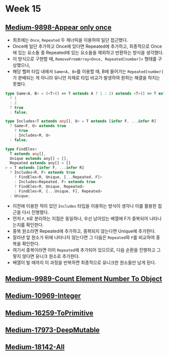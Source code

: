 # Week 15

## [Medium-9898-Appear only once](./medium/9898-appear-only-once.ts)

- 최초에는 `Once`, `Repeated` 두 제너릭을 이용하여 일단 접근했다.
- Once에 일단 추가하고 Once에 있다면 Repeated에 추가하고, 최종적으로 Once에 있는 요소들 중 Repeated에 있는 요소들을 제외하고 반환하는 방식을 생각했다.
- 이 방식으로 구현할 때, `RemoveFromArray<Once, Repeated[number]>` 형태를 구상했으나,
- 해당 헬퍼 타입 내에서 `Same<A, B>`를 이용할 때, B에 들어가는 `Repeated[number]`가 분배되는 게 아니라 유니언 자체로 타입 비교가 발생하여 원하는 해결을 하지는 못했다.

```ts
type Same<A, B> = (<T>() => T extends A ? 1 : 2) extends <T>() => T extends B
  ? 1
  : 2
  ? true
  : false;

type Includes<T extends any[], U> = T extends [infer F, ...infer R]
  ? Same<F, U> extends true
    ? true
    : Includes<R, U>
  : false;

type FindEles<
  T extends any[],
  Unique extends any[] = [],
  Repeated extends any[] = []
> = T extends [infer F, ...infer R]
  ? Includes<R, F> extends true
    ? FindEles<R, Unique, [...Repeated, F]>
    : Includes<Repeated, F> extends true
    ? FindEles<R, Unique, Repeated>
    : FindEles<R, [...Unique, F], Repeated>
  : Unique;
```

- 이전에 이용한 적이 있던 `Includes` 타입을 이용하는 방식이 생각나 이를 활용한 접근을 다시 진행했다.
- 먼저 `F`, `R`로 분리하는 지점은 동일하나, 우선 남아있는 배열에 F가 중복되어 나타나는지를 확인한다.
- 중복 원소라면 Repeated에 추가하고, 중복되지 않는다면 Unique에 추가한다.
- 잘라낸 앞 원소가 뒤에 나타나지 않는다면 그 다음은 `Repeated`와 `F`를 비교하여 중복을 확인한다.
- 여기서 중복이라면 이미 `Repeated`에 추가되어 있으므로, 다음 순환을 진행하고 그렇지 않다면 유니크 원소로 추가한다.
- 배열이 빌 때까지 이 과정을 반복하면 최종적으로 유니크한 원소들만 남게 된다.

## [Medium-9989-Count Element Number To Object](./medium/9989-count-element-number-to-object.ts)

## [Medium-10969-Integer](./medium/10969-integer.ts)

## [Medium-16259-ToPrimitive](./medium/16259-to-primitive.ts)

## [Medium-17973-DeepMutable](./medium/17973-deep-mutable.ts)

## [Medium-18142-All](./medium/18142-all.ts)
